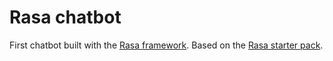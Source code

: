 # Rasa chatbot

First chatbot built with the [Rasa framework](https://www.rasa.com/docs/). Based on the [Rasa starter pack](https://github.com/RasaHQ/starter-pack-rasa-nlu).
